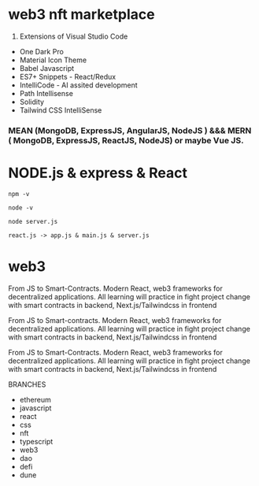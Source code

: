 # web3 nft marketplace

1. Extensions of Visual Studio Code
- One Dark Pro
- Material Icon Theme
- Babel Javascript
- ES7+ Snippets - React/Redux
- IntelliCode - AI assited development
- Path Intellisense
- Solidity
- Tailwind CSS IntelliSense





### MEAN (MongoDB, ExpressJS, AngularJS, NodeJS ) &&& MERN ( MongoDB, ExpressJS, ReactJS, NodeJS) or maybe Vue JS.


# NODE.js & express & React

```
npm -v
```

```
node -v
```

```
node server.js
```

```
react.js -> app.js & main.js & server.js
```






# web3
From JS to Smart-Contracts. Modern React, web3 frameworks for decentralized applications. All learning will practice in fight project change with smart contracts in backend, Next.js/Tailwindcss in frontend


From JS to Smart-contracts. Modern React, web3 frameworks for decentralized applications. All learning will practice in fight project change with smart contracts in backend, Next.js/Tailwindcss in frontend

From JS to Smart-Contracts. Modern React, web3 frameworks for decentralized applications. All learning will practice in fight project change with smart contracts in backend, Next.js/Tailwindcss in frontend



BRANCHES

- ethereum
- javascript
- react
- css
- nft
- typescript
- web3
- dao
- defi
- dune
